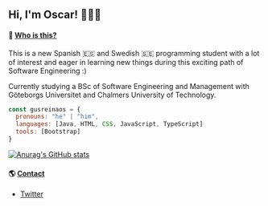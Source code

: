 ## Hi, I'm Oscar! 👨‍💻👋 

<!--
**gusreinaos/gusreinaos** is a ✨ _special_ ✨ repository because its `README.md` (this file) appears on your GitHub profile.
-->

#### 🧐 <ins>Who is this?</ins>
This is a new Spanish 🇪🇸 and Swedish 🇸🇪 programming student with a lot of interest and eager in learning new things during this exciting path of Software Engineering :)

Currently studying a BSc of Software Engineering and Management with Göteborgs Universitet and Chalmers University of Technology. 

```js
const gusreinaos = {
  pronouns: "he" | "him",
  languages: [Java, HTML, CSS, JavaScript, TypeScript]
  tools: [Bootstrap]
}
```
[![Anurag's GitHub stats](https://github-readme-stats.vercel.app/api?username=gusreinaos)](https://github.com/anuraghazra/github-readme-stats)

#### 🌎 <ins>Contact</ins>
  - [Twitter](https://twitter.com/scar52006124)








<!--
- 🔭 I’m currently working on different personal projects that I'll be posting on my profile soon! 
- 🌱 I’m currently learning TypeScript, JavaScript, Java, SQL and .NET 
- 👯 I’m looking to collaborate on any project in which I can get to know new concepts and of course meet people with whom we can share interests and learn from each other 😊
- 💬 Ask me about any Tech-Related stuff 
- 📫 How to reach me: [LinkedIn]([https://www.linkedin.com/in/%C3%B3scar-reina-gustafsson-2562a818a/])
- ⚡ Fun fact: ...


![Image text]([https://github.com/zzuljs/CppLearning/blob/master/CppLearning/raw/master/Itachi.jpg](https://github-readme-stats.vercel.app/api?username=gusreinaos&&show_icons=true&title_color=ffffff&icon_color=bb2acf&text_color=daf7dc&bg_color=151515))
-->
